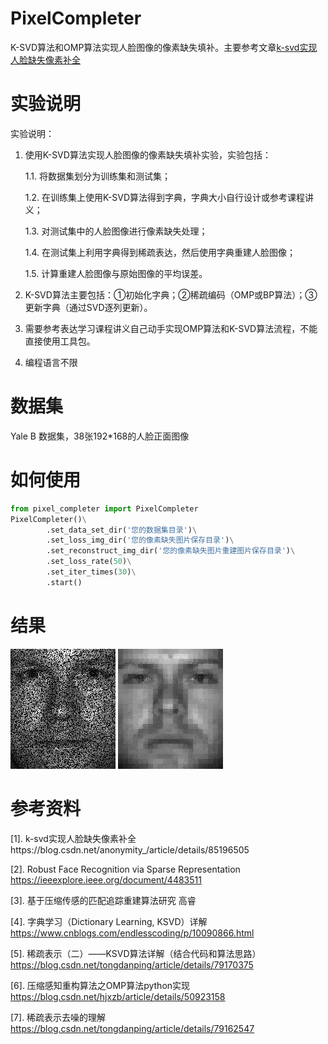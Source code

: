 # PixelCompleter
 K-SVD算法和OMP算法实现人脸图像的像素缺失填补。主要参考文章[k-svd实现人脸缺失像素补全](https://blog.csdn.net/anonymity_/article/details/85196505)

# 实验说明
实验说明：
1.	使用K-SVD算法实现人脸图像的像素缺失填补实验，实验包括：

       1.1.	将数据集划分为训练集和测试集；
 
       1.2.	在训练集上使用K-SVD算法得到字典，字典大小自行设计或参考课程讲义；
 
       1.3.	对测试集中的人脸图像进行像素缺失处理；
 
       1.4.	在测试集上利用字典得到稀疏表达，然后使用字典重建人脸图像；
 
       1.5.	计算重建人脸图像与原始图像的平均误差。
       
2.	K-SVD算法主要包括：①初始化字典；②稀疏编码（OMP或BP算法）；③更新字典（通过SVD逐列更新）。
3.	需要参考表达学习课程讲义自己动手实现OMP算法和K-SVD算法流程，不能直接使用工具包。
4.	编程语言不限 

# 数据集
Yale B 数据集，38张192*168的人脸正面图像

# 如何使用
```python
from pixel_completer import PixelCompleter
PixelCompleter()\
        .set_data_set_dir('您的数据集目录')\
        .set_loss_img_dir('您的像素缺失图片保存目录')\
        .set_reconstruct_img_dir('您的像素缺失图片重建图片保存目录')\
        .set_loss_rate(50)\
        .set_iter_times(30)\
        .start()
```

# 结果
![像素缺失](https://raw.githubusercontent.com/Z-P-J/PixelCompleter/master/LossImg/loss0.jpg)
![重建](https://raw.githubusercontent.com/Z-P-J/PixelCompleter/master/RecImg/rec0.jpg)

# 参考资料
[1]. k-svd实现人脸缺失像素补全https://blog.csdn.net/anonymity_/article/details/85196505

[2]. Robust Face Recognition via Sparse Representation https://ieeexplore.ieee.org/document/4483511

[3]. 基于压缩传感的匹配追踪重建算法研究 高睿

[4]. 字典学习（Dictionary Learning, KSVD）详解 https://www.cnblogs.com/endlesscoding/p/10090866.html

[5]. 稀疏表示（二）——KSVD算法详解（结合代码和算法思路）https://blog.csdn.net/tongdanping/article/details/79170375

[6]. 压缩感知重构算法之OMP算法python实现 https://blog.csdn.net/hjxzb/article/details/50923158

[7]. 稀疏表示去噪的理解 https://blog.csdn.net/tongdanping/article/details/79162547



